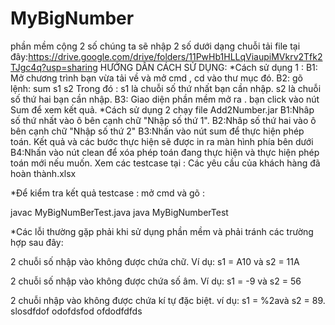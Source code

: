# MyBigNumber
phần mềm cộng 2 số chúng ta sẽ nhập 2 số dưới dạng chuỗi 
tải file tại đây:https://drive.google.com/drive/folders/11PwHb1HLLqViaupiMVkrv2Tfk2TJgc4q?usp=sharing
HƯỚNG DẪN CÁCH SỬ DỤNG:
*Cách sử dụng 1 : 
B1: Mở chương trình bạn vừa tải về và mở cmd , cd vào thư mục đó.
B2: gõ lệnh: sum s1 s2 Trong đó : s1 là chuỗi số thứ nhất bạn cần nhập. s2 là chuỗi số thứ hai bạn cần nhập. 
B3: Giao diện phần mềm mở ra . bạn click vào nút Sum để xem kết quả.
*Cách sử dụng 2 chạy file Add2Number.jar
B1:Nhâp số thứ nhất vào ô bên cạnh chữ "Nhập số thứ 1". 
B2:Nhâp số thứ hai vào ô bên cạnh chữ "Nhập số thứ 2" 
B3:Nhấn vào nút sum để thực hiện phép toán. Kết quả và các bước thực hiện sẽ được in ra màn hình phía bên dưới 
B4:Nhấn vào nút clean để xóa phép toán đang thực hiện và thực hiện phép toán mới nếu muốn.
Xem các testcase tại : Các yêu cầu của khách hàng đã hoàn thành.xlsx

*Để kiểm tra kết quả testcase : mở cmd và gõ :

javac MyBigNumBerTest.java
java MyBigNumberTest

*Các lỗi thường gặp phải khi sử dụng phần mềm và phải tránh các trường hợp sau đây:

2 chuỗi số nhập vào không được chứa chữ. Ví dụ: s1 = A10 và s2 = 11A

2 chuỗi số nhập vào không được chứa số âm. Ví dụ: s1 = -9 và s2 = 56

2 chuỗi nhập vào không được chứa kí tự đặc biệt. ví dụ: s1 = %2avà s2 = 89.
slosdfdof odofdsfod ofdodfdfds 
